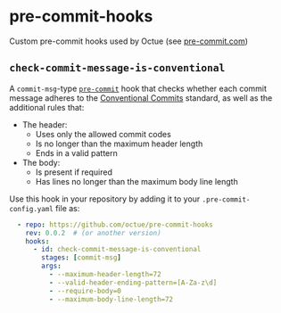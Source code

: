 # pre-commit-hooks
Custom pre-commit hooks used by Octue (see [pre-commit.com](https://pre-commit.com))

## `check-commit-message-is-conventional`
A `commit-msg`-type [`pre-commit`](https://pre-commit.com) hook that checks whether each commit message adheres to the
[Conventional Commits](https://www.conventionalcommits.org/en/v1.0.0/) standard, as well as the additional rules that:
* The header:
  * Uses only the allowed commit codes
  * Is no longer than the maximum header length
  * Ends in a valid pattern
* The body:
  * Is present if required
  * Has lines no longer than the maximum body line length


Use this hook in your repository by adding it to your `.pre-commit-config.yaml` file as:

```yaml
  - repo: https://github.com/octue/pre-commit-hooks
    rev: 0.0.2  # (or another version)
    hooks:
      - id: check-commit-message-is-conventional
        stages: [commit-msg]
        args:
          - --maximum-header-length=72
          - --valid-header-ending-pattern=[A-Za-z\d]
          - --require-body=0
          - --maximum-body-line-length=72
```
